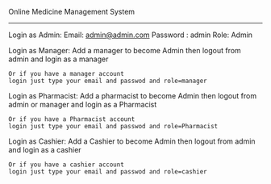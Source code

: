 Online Medicine Management System

-----------------------------------------------------------------------------
Login as Admin:
	Email: admin@admin.com
	Password : admin
	Role: Admin

Login as Manager:
	Add a manager to become Admin
	then logout from admin and login as a manager

	Or if you have a manager account
	login just type your email and passwod and role=manager

Login as Pharmacist:
	Add a pharmacist to become Admin 
	then logout from admin or manager and login as a Pharmacist

	Or if you have a Pharmacist account
	login just type your email and passwod and role=Pharmacist

Login as Cashier:
	Add a Cashier to become Admin 
	then logout from admin  and login as a cashier

	Or if you have a cashier account
	login just type your email and passwod and role=cashier